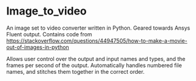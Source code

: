 # Image_to_video
An image set to video converter written in Python. Geared towards Ansys Fluent output. Contains code from https://stackoverflow.com/questions/44947505/how-to-make-a-movie-out-of-images-in-python

Allows user control over the output and input names and types, and the frames per second of the output. Automatically handles numbered file names, and stitches them together in the correct order.
